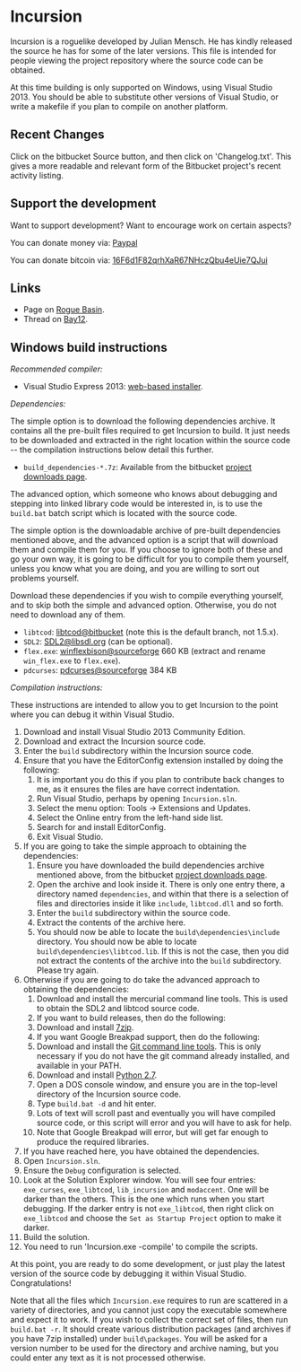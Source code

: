 Incursion
=========

Incursion is a roguelike developed by Julian Mensch.  He has kindly released the source he has for some of the later versions.  This file is intended for people viewing the project repository where the source code can be obtained.

At this time building is only supported on Windows, using Visual Studio 2013.  You should be able to substitute other versions of Visual Studio, or write a makefile if you plan to compile on another platform.

Recent Changes
--------------

Click on the bitbucket Source button, and then click on 'Changelog.txt'.  This gives a more readable and relevant form of the Bitbucket project's recent activity listing.

Support the development
-----------------------

Want to support development?  Want to encourage work on certain aspects?

You can donate money via: [Paypal](http://disinterest.org/donate.html)

You can donate bitcoin via: [16F6d1F82qrhXaR67NHczQbu4eUie7QJui](https://blockchain.info/address/16F6d1F82qrhXaR67NHczQbu4eUie7QJui)

Links
-----

 * Page on [Rogue Basin](http://www.roguebasin.com/index.php?title=Incursion).
 * Thread on [Bay12](http://bay12forums.com/smf/index.php?topic=139289).

Windows build instructions
--------------------------

*Recommended compiler:*

  * Visual Studio Express 2013: [web-based installer](http://www.visualstudio.com/en-us/downloads/download-visual-studio-vs#d-community).

*Dependencies:*

The simple option is to download the following dependencies archive.  It contains all the pre-built files required to get Incursion to build.  It just needs to be downloaded and extracted in the right location within the source code -- the compilation instructions below detail this further.

  * `build_dependencies-*.7z`: Available from the bitbucket [project downloads page](https://bitbucket.org/rmtew/incursion-roguelike/downloads).

The advanced option, which someone who knows about debugging and stepping into linked library code would be interested in, is to use the `build.bat` batch script which is located with the source code.

The simple option is the downloadable archive of pre-built dependencies mentioned above, and the advanced option is a script that will download them and compile them for you.  If you choose to ignore both of these and go your own way, it is going to be difficult for you to compile them yourself, unless you know what you are doing, and you are willing to sort out problems yourself.

Download these dependencies if you wish to compile everything yourself, and to skip both the simple and advanced option.  Otherwise, you do not need to download any of them.

  * `libtcod`: [libtcod@bitbucket](https://bitbucket.org/jice/libtcod/) (note this is the default branch, not 1.5.x).
  * `SDL2`: [SDL2@libsdl.org](https://www.libsdl.org/hg.php) (can be optional).
  * `flex.exe`: [winflexbison@sourceforge](http://sourceforge.net/projects/winflexbison/) 660 KB (extract and rename `win_flex.exe` to `flex.exe`).
  * `pdcurses`: [pdcurses@sourceforge](http://pdcurses.sourceforge.net) 384 KB

*Compilation instructions:*

These instructions are intended to allow you to get Incursion to the point where you can debug it within Visual Studio.

  1. Download and install Visual Studio 2013 Community Edition.
  1. Download and extract the Incursion source code.
  1. Enter the `build` subdirectory within the Incursion source code.
  1. Ensure that you have the EditorConfig extension installed by doing the following:
      1. It is important you do this if you plan to contribute back changes to me, as it ensures the files are have correct indentation.
      1. Run Visual Studio, perhaps by opening `Incursion.sln`.
      1. Select the menu option: Tools -> Extensions and Updates.
      1. Select the Online entry from the left-hand side list.
      1. Search for and install EditorConfig.
      1. Exit Visual Studio.
  1. If you are going to take the simple approach to obtaining the dependencies:
      1. Ensure you have downloaded the build dependencies archive mentioned above, from the bitbucket [project downloads page](https://bitbucket.org/rmtew/incursion-roguelike/downloads).
      1. Open the archive and look inside it.  There is only one entry there, a directory named `dependencies`, and within that there is a selection of files and directories inside it like `include`, `libtcod.dll` and so forth.
      1. Enter the `build` subdirectory within the source code.
      1. Extract the contents of the archive here.
      1. You should now be able to locate the `build\dependencies\include` directory.  You should now be able to locate `build\dependencies\libtcod.lib`.  If this is not the case, then you did not extract the contents of the archive into the `build` subdirectory.  Please try again.
  1. Otherwise if you are going to do take the advanced approach to obtaining the dependencies:
      1. Download and install the mercurial command line tools.  This is used to obtain the SDL2 and libtcod source code.
	  1. If you want to build releases, then do the following:
        1. Download and install [7zip](http://www.7-zip.org/).
      1. If you want Google Breakpad support, then do the following:
        1. Download and install the [Git command line tools](http://git-scm.com/).  This is only necessary if you do not have the git command already installed, and available in your PATH.
        1. Download and install [Python 2.7](https://www.python.org/downloads/windows/).
      1. Open a DOS console window, and ensure you are in the top-level directory of the Incursion source code.
      1. Type `build.bat -d` and hit enter.
      1. Lots of text will scroll past and eventually you will have compiled source code, or this script will error and you will have to ask for help.
        1. Note that Google Breakpad will error, but will get far enough to produce the required libraries.
  1. If you have reached here, you have obtained the dependencies.
  1. Open `Incursion.sln`.
  1. Ensure the `Debug` configuration is selected.
  1. Look at the Solution Explorer window.  You will see four entries: `exe_curses`, `exe_libtcod`, `lib_incursion` and `modaccent`.  One will be darker than the others.  This is the one which runs when you start debugging.  If the darker entry is not `exe_libtcod`, then right click on `exe_libtcod` and choose the `Set as Startup Project` option to make it darker.
  1. Build the solution.
  1. You need to run 'Incursion.exe -compile' to compile the scripts.

At this point, you are ready to do some development, or just play the latest version of the source code by debugging it within Visual Studio.  Congratulations!

Note that all the files which `Incursion.exe` requires to run are scattered in a variety of directories, and you cannot just copy the executable somewhere and expect it to work.  If you wish to collect the correct set of files, then run `build.bat -r`.  It should create various distribution packages (and archives if you have 7zip installed) under `build\packages`.  You will be asked for a version number to be used for the directory and archive naming, but you could enter any text as it is not processed otherwise.